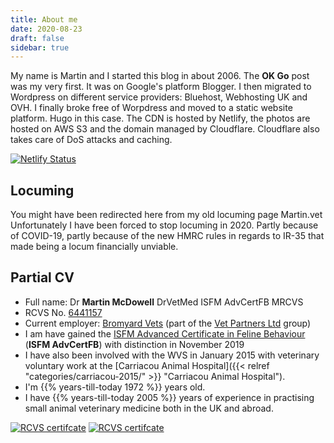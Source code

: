 ```yaml
---
title: About me
date: 2020-08-23
draft: false
sidebar: true
---
```

My name is Martin and I started this blog in about 2006. The **OK Go** post was my very first. It was on Google's platform Blogger. I then migrated to Wordpress on different service providers: Bluehost, Webhosting UK and OVH. I finally broke free of Worpdress and moved to a static website platform. Hugo in this case. The CDN is hosted by Netlify, the photos are hosted on AWS S3 and the domain managed by Cloudflare. Cloudflare also takes care of DoS attacks and caching. 

[![Netlify Status](https://api.netlify.com/api/v1/badges/4a9c97e9-50e1-4bf2-80a7-fab9030f86d8/deploy-status)](https://app.netlify.com/sites/martin-blog/deploys)

## Locuming

You might have been redirected here from my old locuming page Martin.vet
Unfortunately I have been forced to stop locuming in 2020. Partly because of COVID-19, partly because of the new HMRC rules in regards to IR-35 that made being a locum financially unviable.

## Partial CV

- Full name: Dr **Martin McDowell** DrVetMed ISFM AdvCertFB MRCVS
- RCVS No. [6441157](https://findavet.rcvs.org.uk/find-a-vet-surgeon/martin-mcdowell-6441157/)
- Current employer: [Bromyard Vets](https://bromyardvets.co.uk/) (part of the [Vet Partners Ltd](https://vetpartners.co.uk/) group)
- I am have gained the [ISFM Advanced Certificate in Feline Behaviour](https://icatcare.org/event/isfm-advanced-feline-behaviour/) (**ISFM AdvCertFB**) with distinction in November 2019
- I have also been involved with the WVS in January 2015 with veterinary voluntary work at the [Carriacou Animal Hospital]({{< relref "categories/carriacou-2015/" >}} "Carriacou Animal Hospital").
- I'm {{% years-till-today 1972 %}} years old.
- I have {{% years-till-today 2005 %}} years of experience in practising small animal veterinary medicine both in the UK and abroad.

[![RCVS certifcate](/img/MRCVS-certificate-213x300.jpg)](https://img.mcdowell.si/)
[![RCVS certifcate](/img/MRCVS-certificate-213x300.jpg)](http://google.com.au/)

